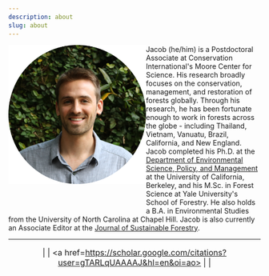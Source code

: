 ```yaml
---
description: about
slug: about
---
```


<link rel="stylesheet" href="./academicons-1.8.0/css/academicons.css"/>
<link rel="stylesheet"  type='text/css' href="http://cdnjs.cloudflare.com/ajax/libs/font-awesome/4.3.0/css/font-awesome.css">

<div>
  <img class="headshot" src="./headshot.jpg" width="275" align="left" style = "padding-bottom:10%;">
</div>


Jacob (he/him) is a Postdoctoral Associate at Conservation International's Moore Center for Science. His research broadly focuses on the conservation, management, and restoration of forests globally. Through his research, he has been fortunate enough to work in forests across the globe - including Thailand, Vietnam, Vanuatu, Brazil, California, and New England. Jacob completed his Ph.D. at the [Department of Environmental Science, Policy, and Management](https://ourenvironment.berkeley.edu/people/jacob-bukoski) at the University of California, Berkeley, and his M.Sc. in Forest Science at Yale University's School of Forestry. He also holds a B.A. in Environmental Studies from the University of North Carolina at Chapel Hill. Jacob is also currently an Associate Editor at the [Journal of Sustainable Forestry](https://www.tandfonline.com/toc/wjsf20/current).

---

<div style="font-size: 115%" align="center">

  <a href=https://github.com/jbukoski><i class="fab fa-github"></i></a> | 
  <a href=https://twitter.com/JacobBukoski><i class="fab fa-twitter"></i></a> | 
  <a href=https://scholar.google.com/citations?user=gTARLqUAAAAJ&hl=en&oi=ao><i class="ai ai-google-scholar-square"></i></a> |
  <a href=https://www.researchgate.net/profile/Jacob_Bukoski><i class="ai ai-researchgate"></i></a> | 
  <a href=https://www.linkedin.com/in/jacob-bukoski-66728535/><i class="fab fa-linkedin"></i></a>

</div>

